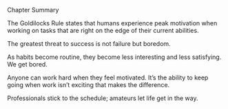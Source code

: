Chapter Summary

The Goldilocks Rule states that humans experience peak
motivation when working on tasks that are right on the edge of
their current abilities.

The greatest threat to success is not failure but boredom.

As habits become routine, they become less interesting and less
satisfying. We get bored.

Anyone can work hard when they feel motivated. It’s the ability to
keep going when work isn’t exciting that makes the difference.

Professionals stick to the schedule; amateurs let life get in the
way.